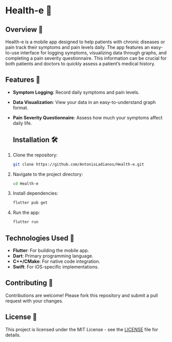 # Health-e 📱

## Overview 📝

Health-e is a mobile app designed to help patients with chronic diseases or pain track their symptoms and pain levels daily. The app features an easy-to-use interface for logging symptoms, visualizing data through graphs, and completing a pain severity questionnaire. This information can be crucial for both patients and doctors to quickly assess a patient’s medical history.

## Features 🚀

- **Symptom Logging**: Record daily symptoms and pain levels.
- **Data Visualization**: View your data in an easy-to-understand graph format.
- **Pain Severity Questionnaire**: Assess how much your symptoms affect daily life.

  ## Installation 🛠️

1. Clone the repository:
   ```bash
   git clone https://github.com/AntonisLadianos/Health-e.git

2. Navigate to the project directory:
   ```bash
   cd Health-e

3. Install dependencies:
   ```bash
   flutter pub get
   
4. Run the app:
   ```bash
   flutter run

## Technologies Used 🧰
- **Flutter**: For building the mobile app.
- **Dart**: Primary programming language.
- **C++/CMake**: For native code integration. 
- **Swift**: For iOS-specific implementations.

## Contributing 🤝
Contributions are welcome! Please fork this repository and submit a pull request with your changes.

## License 📄
This project is licensed under the MIT License - see the [LICENSE](https://github.com/AntonisLadianos/Health-e/blob/main/LICENSE) file for details.
